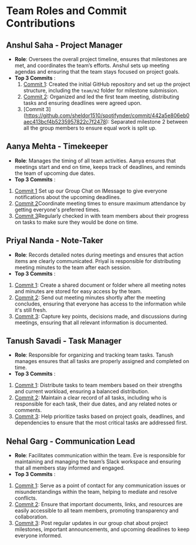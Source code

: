 # Team Roles and Commit Contributions

## Anshul Saha - Project Manager 
- **Role**: Oversees the overall project timeline, ensures that milestones are met, and coordinates the team’s efforts. Anshul sets up meeting agendas and ensuring that the team stays focused on project goals.
- **Top 3 Commits** : 
    1. [Commit 1](https://github.com/sheldor1510/spotifynder/commit/a5f52495c62180f60006eb7d8c79441463789094): 
     Created the initial GitHub repository and set up the project structure, including the `team/m2` folder for milestone submission. 
    2. [Commit 2](https://github.com/sheldor1510/spotifynder/commit/ab0277232747f4b6e904e0a7f99b13c448b0932e): 
    Organized and led the first team meeting, distributing tasks and ensuring deadlines were agreed upon.
    3. [Commit 3] (https://github.com/sheldor1510/spotifynder/commit/442a5e806eb0aec413bcf4b5235957822c7f2478):
    Separated milestone 2 between all the group members to ensure equal work is split up. 

## Aanya Mehta - Timekeeper
- **Role**: Manages the timing of all team activities. Aanya ensures that meetings start and end on time, keeps track of deadlines, and reminds the team of upcoming due dates.
- **Top 3 Commits** : 
1. [Commit 1](https://github.com/sheldor1510/spotifynder/commit/f6264f585047c6c09734591c296ca81bbce8cd17) Set up our Group Chat on IMessage to give everyone notifications about the upcoming deadlines.
2. [Commit 2](https://github.com/sheldor1510/spotifynder/commit/f6264f585047c6c09734591c296ca81bbce8cd17)Coordinate meeting times to ensure maximum attendance by getting everyone's preferred times. 
3. [Commit 3](https://github.com/sheldor1510/spotifynder/commit/f6264f585047c6c09734591c296ca81bbce8cd17)Regularly checked in with team members about their progress on tasks to make sure they would be done on time. 

## Priyal Nanda - Note-Taker
- **Role**: Records detailed notes during meetings and ensures that action items are clearly communicated. Priyal is responsible for distributing meeting minutes to the team after each session.
- **Top 3 Commits** : 
1. [Commit 1](https://github.com/sheldor1510/spotifynder/commit/12abf0397e92da3d28b8970b42b46d6aa23b4928): Create a shared document or folder where all meeting notes and minutes are stored for easy access by the team.
2. [Commit 2](https://github.com/sheldor1510/spotifynder/commit/12abf0397e92da3d28b8970b42b46d6aa23b4928): Send out meeting minutes shortly after the meeting concludes, ensuring that everyone has access to the information while it's still fresh.
3. [Commit 3](https://github.com/sheldor1510/spotifynder/commit/12abf0397e92da3d28b8970b42b46d6aa23b4928): Capture key points, decisions made, and discussions during meetings, ensuring that all relevant information is documented.

## Tanush Savadi - Task Manager
- **Role**: Responsible for organizing and tracking team tasks. Tanush manages ensures that all tasks are properly assigned and completed on time.
- **Top 3 Commits** : 
1. [Commit 1](https://github.com/sheldor1510/spotifynder/commit/af2087daf425dbdf8c3a638219cc80ca19c1f477):  Distribute tasks to team members based on their strengths and current workload, ensuring a balanced distribution.
2. [Commit 2](https://github.com/sheldor1510/spotifynder/commit/af2087daf425dbdf8c3a638219cc80ca19c1f477):   Maintain a clear record of all tasks, including who is responsible for each task, their due dates, and any related notes or comments.
3. [Commit 3](https://github.com/sheldor1510/spotifynder/commit/af2087daf425dbdf8c3a638219cc80ca19c1f477): Help prioritize tasks based on project goals, deadlines, and dependencies to ensure that the most critical tasks are addressed first. 

## Nehal Garg - Communication Lead
- **Role**: Facilitates communication within the team. Eve is responsible for maintaining and managing the team’s Slack workspace and ensuring that all members stay informed and engaged.
- **Top 3 Commits** : 
1. [Commit 1](https://github.com/sheldor1510/spotifynder/commit/af2087daf425dbdf8c3a638219cc80ca19c1f477):  Serve as a point of contact for any communication issues or misunderstandings within the team, helping to mediate and resolve conflicts.
2. [Commit 2](https://github.com/sheldor1510/spotifynder/commit/af2087daf425dbdf8c3a638219cc80ca19c1f477):  Ensure that important documents, links, and resources are easily accessible to all team members, promoting transparency and collaboration.
3. [Commit 3](https://github.com/sheldor1510/spotifynder/commit/af2087daf425dbdf8c3a638219cc80ca19c1f477):  Post regular updates in our group chat about project milestones, important announcements, and upcoming deadlines to keep everyone informed. 
